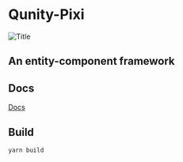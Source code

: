 # Qunity-Pixi
![Title](https://qunity-team.github.io/qunity-pixi/assets/title_pixijs.svg)  
## An entity-component framework

## Docs
[Docs](https://qunity-team.github.io/qunity-pixi/)

## Build
``yarn build``  
